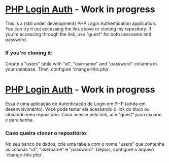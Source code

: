 # <a href="https://phplogin.caionunes.dev/" target="_blank">PHP Login Auth</a> - Work in progress

This is a (still under development) PHP Login Authentication application. You can try it out accessing the link above or cloning my repository.
If you're accessing through the link, use "guest" for both username and password.

### If you're cloning it:

Create a "users" table with "id", "username" and "password" columns in your database. Then, configure 'change-this.php'.

##

# <a href="https://phplogin.caionunes.dev/" target="_blank">PHP Login Auth</a> - Work in progress

Essa é uma aplicação de Autenticação de Login em PHP (ainda em desenvolvimento). Você pode testar ela acessando o link do título ou clonando meu repositório.
Caso acesse pelo link, use "guest" para usuário e para senha.

### Caso queira clonar o repositório:

No seu banco de dados, crie uma tabela com o nome "users" que contenha as colunas "id", "username" e "password". Depois, configure o arquivo 'change-this.php'.
